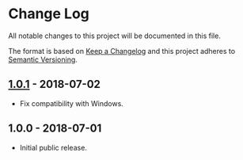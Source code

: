 # Change Log

All notable changes to this project will be documented in this file.

The format is based on [Keep a Changelog](http://keepachangelog.com/en/1.0.0/)
and this project adheres to [Semantic Versioning](http://semver.org/spec/v2.0.0.html).

## [1.0.1] - 2018-07-02

- Fix compatibility with Windows.

## 1.0.0 - 2018-07-01

- Initial public release.

[unreleased]: https://github.com/frenzzy/hyperapp-tools/compare/v1.0.1...HEAD
[1.0.1]: https://github.com/frenzzy/hyperapp-tools/compare/v1.0.0...v1.0.1
